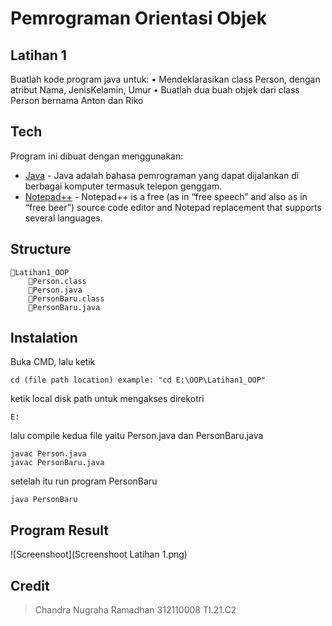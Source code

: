 # Pemrograman Orientasi Objek
## Latihan 1
Buatlah kode program java untuk:
• Mendeklarasikan class Person, dengan atribut Nama,
JenisKelamin, Umur
• Buatlah dua buah objek dari class Person bernama Anton
dan Riko

## Tech
Program ini dibuat dengan menggunakan:
- [Java](https://www.java.com/) - Java adalah bahasa pemrograman yang dapat dijalankan di berbagai komputer termasuk telepon genggam.
- [Notepad++](https://notepad-plus-plus.org/) - Notepad++ is a free (as in “free speech” and also as in “free beer”) source code editor and Notepad replacement that supports several languages.

## Structure
```
📁Latihan1_OOP
    📄Person.class
    📄Person.java
    📄PersonBaru.class
    📄PersonBaru.java
```

## Instalation
Buka CMD, lalu ketik
```
cd (file path location) example: "cd E:\OOP\Latihan1_OOP"
```
ketik local disk path untuk mengakses direkotri
```
E:
```
lalu compile kedua file yaitu Person.java dan PersonBaru.java
```
javac Person.java
javac PersonBaru.java
```
setelah itu run program PersonBaru
```
java PersonBaru
```

## Program Result
![Screenshoot](Screenshoot Latihan 1.png)

## Credit
> Chandra Nugraha Ramadhan
> 312110008
> TI.21.C2

